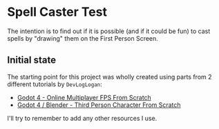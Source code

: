 # Spell Caster Test

The intention is to find out if it is possible (and if it could be fun) to cast spells by
"drawing" them on the First Person Screen.

## Initial state

The starting point for this project was wholly created using parts from 2 different tutorials by `DevLogLogan`:

- [Godot 4 - Online Multiplayer FPS From Scratch](https://www.youtube.com/watch?v=n8D3vEx7NAE)
- [Godot 4 / Blender - Third Person Character From Scratch](https://www.youtube.com/watch?v=VasHZZyPpYU)

I'll try to remember to add any other resources I use.
